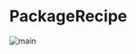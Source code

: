# PackageRecipe

![main](https://github.com/dlgiao/PackageRecipe/actions/workflows/ci.yml/badge.svg?branch=main)
